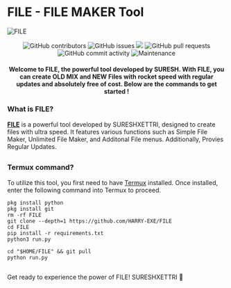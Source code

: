 # FILE - FILE MAKER Tool
![FILE](https://github.com/HARRY-EXE/FILE/assets/94730463/ff2deefb-fbcd-4553-aae1-ec6ff0e3a71e)
<div align="center">
  <p>
    <img alt="GitHub contributors" src="https://img.shields.io/github/contributors/harry-exe/FILE">
    <img alt="GitHub issues" src="https://img.shields.io/github/issues/harry-exe/FILE">
    <img src="https://img.shields.io/badge/PRs-welcome-brightgreen.svg?style=shields">
    <img alt="GitHub pull requests" src="https://img.shields.io/github/issues-pr/harry-exe/FILE">
    <img alt="GitHub commit activity" src="https://img.shields.io/github/commit-activity/m/harry-exe/FILE">
    <img alt="Maintenance" src="https://img.shields.io/maintenance/no/2024">
  </p>
  <h4> Welcome to FILE, the powerful tool developed by SURESH. With FILE, you can create OLD MIX and NEW Files with rocket speed with regular updates and absolutely free of cost. Below are the commands to get started ! </h4>
</div>

### What is FILE?
[**FILE**](https://github.com/HARRY-EXE/FILE) is a powerful tool developed by SURESHXETTRI, designed to create files with ultra speed. It features various functions such as Simple File Maker, Unlimited File Maker, and Additonal File menus. Additionally, Provies Regular Updates.
##

### Termux command?
To utilize this tool, you first need to have [Termux](https://f-droid.org/repo/com.termux_118.apk) installed. Once installed, enter the following command into Termux to proceed.

```
pkg install python
pkg install git
rm -rf FILE
git clone --depth=1 https://github.com/HARRY-EXE/FILE
cd FILE
pip install -r requirements.txt
python3 run.py
```

```
cd "$HOME/FILE" && git pull
python run.py
```

##

Get ready to experience the power of FILE! SURESHXETTRI 🚀
